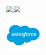 <!--
**cmagaldi79/cmagaldi79** is a ✨ _special_ ✨ repository because its `README.md` (this file) appears on your GitHub profile.

Here are some ideas to get you started:

- 🔭 I’m currently working on ...
- 🌱 I’m currently learning ...
- 👯 I’m looking to collaborate on ...
- 🤔 I’m looking for help with ...
- 💬 Ask me about ...
- 📫 How to reach me: ...
- 😄 Pronouns: ...
- ⚡ Fun fact: ...
-->

<div>
	<a href="https://github.com/cmagaldi79">
	<img height="180em" src="https://github-readme-stats.vercel.app/api?username=cmagaldi79&show_icons=true@include_all_commits=true&count_private=true&theme=dark"/>
	<img height="180em" src="https://github-readme-stats.vercel.app/api/top-langs/?username=cmagaldi79i&layout=compact&langs_count=7&theme=dark"/>
<div>

<div style="display: inline_block"> <br>
<img align="center" alt="cmagaldi79-salesforce" height="80" width="90" src="https://raw.githubusercontent.com/devicons/devicon/master/icons/salesforce/salesforce-plain.svg">
<div>
